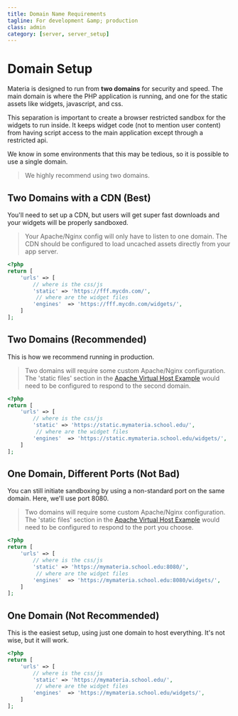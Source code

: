 ```yaml
---
title: Domain Name Requirements
tagline: For development &amp; production
class: admin
category: [server, server_setup]
---
```


# Domain Setup

Materia is designed to run from **two domains** for security and speed.  The main domain is where the PHP application is running, and one for the static assets like widgets, javascript, and css.

This separation is important to create a browser restricted sandbox for the widgets to run inside. It keeps widget code (not to mention user content) from having script access to the main application except through a restricted api.

We know in some environments that this may be tedious, so it is possible to use a single domain.

> We highly recommend using two domains.

## Two Domains with a CDN (Best)

You'll need to set up a CDN, but users will get super fast downloads and your widgets will be properly sandboxed.

> Your Apache/Nginx config will only have to listen to one domain.  The CDN should be configured to load uncached assets directly from your app server.

```php
<?php
return [
	'urls' => [
		// where is the css/js
		'static' => 'https://fff.mycdn.com/',
		 // where are the widget files
		'engines'  => 'https://fff.mycdn.com/widgets/',
	]
];
```

## Two Domains (Recommended)

This is how we recommend running in production.

> Two domains will require some custom Apache/Nginx configuration. The 'static files' section in the [Apache Virtual Host Example](apache-virtual-host-configuration.html) would need to be configured to respond to the second domain.

```php
<?php
return [
	'urls' => [
		// where is the css/js
		'static' => 'https://static.mymateria.school.edu/',
		 // where are the widget files
		'engines'  => 'https://static.mymateria.school.edu/widgets/',
	]
];
```

## One Domain, Different Ports (Not Bad)

You can still initiate sandboxing by using a non-standard port on the same domain. Here, we'll use port 8080.

> Two domains will require some custom Apache/Nginx configuration. The 'static files' section in the [Apache Virtual Host Example](apache-virtual-host-configuration.html) would need to be configured to respond to the port you choose.

```php
<?php
return [
	'urls' => [
		// where is the css/js
		'static' => 'https://mymateria.school.edu:8080/',
		 // where are the widget files
		'engines'  => 'https://mymateria.school.edu:8080/widgets/',
	]
];
```

## One Domain (Not Recommended)

This is the easiest setup, using just one domain to host everything.  It's not wise, but it will work.


```php
<?php
return [
	'urls' => [
		// where is the css/js
		'static' => 'https://mymateria.school.edu/',
		 // where are the widget files
		'engines'  => 'https://mymateria.school.edu/widgets/',
	]
];
```
